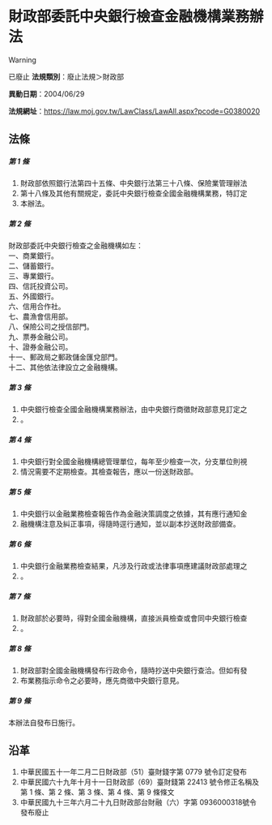 # 財政部委託中央銀行檢查金融機構業務辦法


> [!WARNING]
> 已廢止
**法規類別**：廢止法規＞財政部

**異動日期**：2004/06/29  

**法規網址**：https://law.moj.gov.tw/LawClass/LawAll.aspx?pcode=G0380020



## 法條
##### 第 1 條
1. 財政部依照銀行法第四十五條、中央銀行法第三十八條、保險業管理辦法
1. 第十八條及其他有關規定，委託中央銀行檢查全國金融機構業務，特訂定
1. 本辦法。

##### 第 2 條
財政部委託中央銀行檢查之金融機構如左：  
一、商業銀行。  
二、儲蓄銀行。  
三、專業銀行。  
四、信託投資公司。  
五、外國銀行。  
六、信用合作社。  
七、農漁會信用部。  
八、保險公司之授信部門。  
九、票券金融公司。  
十、證券金融公司。  
十一、郵政局之郵政儲金匯兌部門。  
十二、其他依法律設立之金融機構。

##### 第 3 條
1. 中央銀行檢查全國金融機構業務辦法，由中央銀行商徵財政部意見訂定之
1. 。

##### 第 4 條
1. 中央銀行對全國金融機構總管理單位，每年至少檢查一次，分支單位則視
1. 情況需要不定期檢查。其檢查報告，應以一份送財政部。

##### 第 5 條
1. 中央銀行以金融業務檢查報告作為金融決策調度之依據，其有應行通知金
1. 融機構注意及糾正事項，得隨時逕行通知，並以副本抄送財政部備查。

##### 第 6 條
1. 中央銀行金融業務檢查結果，凡涉及行政或法律事項應建議財政部處理之
1. 。

##### 第 7 條
1. 財政部於必要時，得對全國金融機構，直接派員檢查或會同中央銀行檢查
1. 。

##### 第 8 條
1. 財政部對全國金融機構發布行政命令，隨時抄送中央銀行查洽。但如有發
1. 布業務指示命令之必要時，應先商徵中央銀行意見。

##### 第 9 條
本辦法自發布日施行。

## 沿革
1. 中華民國五十一年二月二日財政部（51）臺財錢字第 0779 號令訂定發布
1. 中華民國六十九年十月十一日財政部（69）臺財錢第 22413 號令修正名稱及第 1 條、第 2 條、第 3 條、第 4 條、第 9 條條文
1. 中華民國九十三年六月二十九日財政部台財融（六）字第 0936000318號令發布廢止
